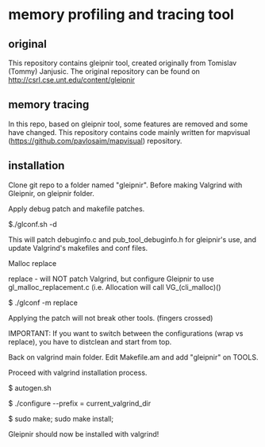 # memory profiling and tracing tool

## original
This repository contains gleipnir tool, created originally from Tomislav (Tommy) Janjusic.
The original repository can be found on http://csrl.cse.unt.edu/content/gleipnir

## memory tracing 
In this repo, based on gleipnir tool, some features are removed and some have changed. This repository contains code mainly written for mapvisual (https://github.com/pavlosaim/mapvisual) repository.

## installation
Clone git repo to a folder named "gleipnir".
Before making Valgrind with Gleipnir, on gleipnir folder.

Apply debug patch and makefile patches.

$./glconf.sh -d

This will patch debuginfo.c and pub_tool_debuginfo.h for gleipnir's use, and update Valgrind's makefiles and conf files.

Malloc replace

replace - will NOT patch Valgrind, but configure Gleipnir to use gl_malloc_replacement.c (i.e. Allocation will call VG_(cli_malloc)()

$ ./glconf -m replace 

Applying the patch will not break other tools. (fingers crossed)

IMPORTANT: If you want to switch between the configurations (wrap vs replace), you have to distclean and start from top.

Back on valgrind main folder.
Edit Makefile.am and add "gleipnir" on TOOLS.

Proceed with valgrind installation process.

$ autogen.sh

$ ./configure --prefix = current_valgrind_dir

$ sudo make; sudo make install;

Gleipnir should now be installed with valgrind!
